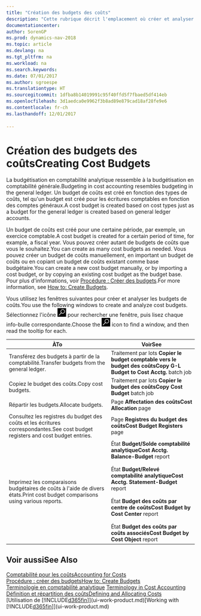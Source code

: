 ```yaml
---
title: "Création des budgets des coûts"
description: "Cette rubrique décrit l'emplacement où créer et analyser les budgets des coûts."
documentationcenter: 
author: SorenGP
ms.prod: dynamics-nav-2018
ms.topic: article
ms.devlang: na
ms.tgt_pltfrm: na
ms.workload: na
ms.search.keywords: 
ms.date: 07/01/2017
ms.author: sgroespe
ms.translationtype: HT
ms.sourcegitcommit: 1dfba8b14019991c95f40ffd5f7fbaed5df414eb
ms.openlocfilehash: 3d1aedca0e9962f3b8ad89e879cad18af28fe9e6
ms.contentlocale: fr-ch
ms.lasthandoff: 12/01/2017

---
```

# <a name="creating-cost-budgets"></a><span data-ttu-id="3cdf3-103">Création des budgets des coûts</span><span class="sxs-lookup"><span data-stu-id="3cdf3-103">Creating Cost Budgets</span></span>
<span data-ttu-id="3cdf3-104">La budgétisation en comptabilité analytique ressemble à la budgétisation en comptabilité générale.</span><span class="sxs-lookup"><span data-stu-id="3cdf3-104">Budgeting in cost accounting resembles budgeting in the general ledger.</span></span> <span data-ttu-id="3cdf3-105">Un budget de coûts est créé en fonction des types de coûts, tel qu'un budget est créé pour les écritures comptables en fonction des comptes généraux.</span><span class="sxs-lookup"><span data-stu-id="3cdf3-105">A cost budget is created based on cost types just as a budget for the general ledger is created based on general ledger accounts.</span></span>  

<span data-ttu-id="3cdf3-106">Un budget de coûts est créé pour une certaine période, par exemple, un exercice comptable.</span><span class="sxs-lookup"><span data-stu-id="3cdf3-106">A cost budget is created for a certain period of time, for example, a fiscal year.</span></span> <span data-ttu-id="3cdf3-107">Vous pouvez créer autant de budgets de coûts que vous le souhaitez.</span><span class="sxs-lookup"><span data-stu-id="3cdf3-107">You can create as many cost budgets as needed.</span></span> <span data-ttu-id="3cdf3-108">Vous pouvez créer un budget de coûts manuellement, en important un budget de coûts ou en copiant un budget de coûts existant comme base budgétaire.</span><span class="sxs-lookup"><span data-stu-id="3cdf3-108">You can create a new cost budget manually, or by importing a cost budget, or by copying an existing cost budget as the budget base.</span></span> <span data-ttu-id="3cdf3-109">Pour plus d'informations, voir [Procédure : Créer des budgets](finance-how-create-budgets.md).</span><span class="sxs-lookup"><span data-stu-id="3cdf3-109">For more information, see [How to: Create Budgets](finance-how-create-budgets.md).</span></span>

<span data-ttu-id="3cdf3-110">Vous utilisez les fenêtres suivantes pour créer et analyser les budgets de coûts.</span><span class="sxs-lookup"><span data-stu-id="3cdf3-110">You use the following windows to create and analyze cost budgets.</span></span> <span data-ttu-id="3cdf3-111">Sélectionnez l'icône ![Page ou état pour la recherche](media/ui-search/search_small.png "Page ou état pour la recherche") pour rechercher une fenêtre, puis lisez chaque info-bulle correspondante.</span><span class="sxs-lookup"><span data-stu-id="3cdf3-111">Choose the ![Search for Page or Report](media/ui-search/search_small.png "Search for Page or Report icon") icon to find a window, and then read the tooltip for each.</span></span>

|<span data-ttu-id="3cdf3-112">À</span><span class="sxs-lookup"><span data-stu-id="3cdf3-112">To</span></span>|<span data-ttu-id="3cdf3-113">Voir</span><span class="sxs-lookup"><span data-stu-id="3cdf3-113">See</span></span>|  
|--------|---------|  
|<span data-ttu-id="3cdf3-114">Transférez des budgets à partir de la comptabilité.</span><span class="sxs-lookup"><span data-stu-id="3cdf3-114">Transfer budgets from the general ledger.</span></span>|<span data-ttu-id="3cdf3-115">Traitement par lots **Copier le budget comptable vers le budget des coûts**</span><span class="sxs-lookup"><span data-stu-id="3cdf3-115">**Copy G-L Budget to Cost Acctg.** batch job</span></span>|  
|<span data-ttu-id="3cdf3-116">Copiez le budget des coûts.</span><span class="sxs-lookup"><span data-stu-id="3cdf3-116">Copy cost budgets.</span></span>|<span data-ttu-id="3cdf3-117">Traitement par lots **Copier le budget des coûts**</span><span class="sxs-lookup"><span data-stu-id="3cdf3-117">**Copy Cost Budget** batch job</span></span>|  
|<span data-ttu-id="3cdf3-118">Répartir les budgets.</span><span class="sxs-lookup"><span data-stu-id="3cdf3-118">Allocate budgets.</span></span>|<span data-ttu-id="3cdf3-119">Page **Affectation des coûts**</span><span class="sxs-lookup"><span data-stu-id="3cdf3-119">**Cost Allocation** page</span></span>|  
|<span data-ttu-id="3cdf3-120">Consultez les registres du budget des coûts et les écritures correspondantes.</span><span class="sxs-lookup"><span data-stu-id="3cdf3-120">See cost budget registers and cost budget entries.</span></span>|<span data-ttu-id="3cdf3-121">Page **Registres du budget des coûts**</span><span class="sxs-lookup"><span data-stu-id="3cdf3-121">**Cost Budget Registers** page</span></span>|  
|<span data-ttu-id="3cdf3-122">Imprimez les comparaisons budgétaires de coûts à l'aide de divers états.</span><span class="sxs-lookup"><span data-stu-id="3cdf3-122">Print cost budget comparisons using various reports.</span></span>|<span data-ttu-id="3cdf3-123">État **Budget/Solde comptabilité analytique**</span><span class="sxs-lookup"><span data-stu-id="3cdf3-123">**Cost Acctg. Balance-Budget** report</span></span><br /><br /> <span data-ttu-id="3cdf3-124">État **Budget/Relevé comptabilité analytique**</span><span class="sxs-lookup"><span data-stu-id="3cdf3-124">**Cost Acctg. Statement-Budget** report</span></span><br /><br /> <span data-ttu-id="3cdf3-125">État **Budget des coûts par centre de coûts**</span><span class="sxs-lookup"><span data-stu-id="3cdf3-125">**Cost Budget by Cost Center** report</span></span><br /><br /> <span data-ttu-id="3cdf3-126">État **Budget des coûts par coûts associés**</span><span class="sxs-lookup"><span data-stu-id="3cdf3-126">**Cost Budget by Cost Object** report</span></span>|  

## <a name="see-also"></a><span data-ttu-id="3cdf3-127">Voir aussi</span><span class="sxs-lookup"><span data-stu-id="3cdf3-127">See Also</span></span>  
[<span data-ttu-id="3cdf3-128">Comptabilité pour les coûts</span><span class="sxs-lookup"><span data-stu-id="3cdf3-128">Accounting for Costs</span></span>](finance-manage-cost-accounting.md)  
[<span data-ttu-id="3cdf3-129">Procédure : créer des budgets</span><span class="sxs-lookup"><span data-stu-id="3cdf3-129">How to: Create Budgets</span></span>](finance-how-create-budgets.md)  
<span data-ttu-id="3cdf3-130">[Terminologie en comptabilité analytique](finance-terminology-in-cost-accounting.md) </span><span class="sxs-lookup"><span data-stu-id="3cdf3-130">[Terminology in Cost Accounting](finance-terminology-in-cost-accounting.md) </span></span>  
[<span data-ttu-id="3cdf3-131">Définition et répartition des coûts</span><span class="sxs-lookup"><span data-stu-id="3cdf3-131">Defining and Allocating Costs</span></span>](finance-define-and-allocate-costs.md)  
<span data-ttu-id="3cdf3-132">[Utilisation de [!INCLUDE[d365fin](includes/d365fin_md.md)]](ui-work-product.md)</span><span class="sxs-lookup"><span data-stu-id="3cdf3-132">[Working with [!INCLUDE[d365fin](includes/d365fin_md.md)]](ui-work-product.md)</span></span>

